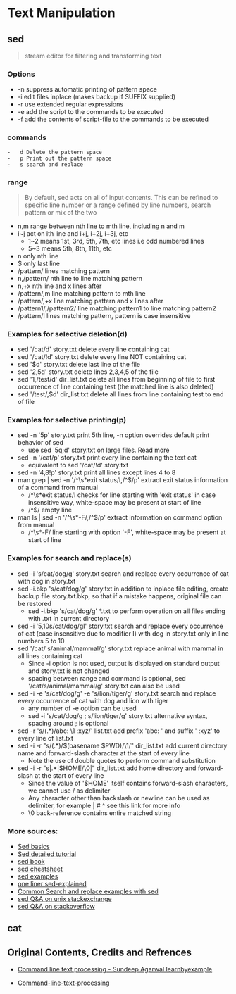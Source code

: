 # Text Manipulation



## sed

>  stream editor for filtering and transforming text

### Options

  -  -n suppress automatic printing of pattern space
  -  -i edit files inplace (makes backup if SUFFIX supplied)
  -  -r use extended regular expressions
  -  -e add the script to the commands to be executed
  -  -f add the contents of script-file to the commands to be executed

### commands

    -   d Delete the pattern space
    -   p Print out the pattern space
    -   s search and replace


### range

> By default, sed acts on all of input contents. This can be refined to specific line number or a range defined by line numbers, search pattern or mix of the two

- n,m range between nth line to mth line, including n and m
- i~j act on ith line and i+j, i+2j, i+3j, etc
   - 1~2 means 1st, 3rd, 5th, 7th, etc lines i.e odd numbered lines
   -  5~3 means 5th, 8th, 11th, etc
- n only nth line
- $ only last line
- /pattern/ lines matching pattern
- n,/pattern/ nth line to line matching pattern
- n,+x nth line and x lines after
- /pattern/,m line matching pattern to mth line
- /pattern/,+x line matching pattern and x lines after
- /pattern1/,/pattern2/ line matching pattern1 to line matching pattern2
- /pattern/I lines matching pattern, pattern is case insensitive
    
### Examples for selective deletion(d)

- sed '/cat/d' story.txt delete every line containing cat
- sed '/cat/!d' story.txt delete every line NOT containing cat
- sed '$d' story.txt delete last line of the file
- sed '2,5d' story.txt delete lines 2,3,4,5 of the file
- sed '1,/test/d' dir_list.txt delete all lines from beginning of file to first occurrence of line containing test (the matched line is also deleted)
- sed '/test/,$d' dir_list.txt delete all lines from line containing test to end of file

### Examples for selective printing(p)

- sed -n '5p' story.txt print 5th line, -n option overrides default print behavior of sed
    - use sed '5q;d' story.txt on large files. Read more
- sed -n '/cat/p' story.txt print every line containing the text cat
    - equivalent to sed '/cat/!d' story.txt
- sed -n '4,8!p' story.txt print all lines except lines 4 to 8
- man grep | sed -n '/^\s*exit status/I,/^$/p' extract exit status information of a command from manual
    - /^\s*exit status/I checks for line starting with 'exit status' in case insensitive way, white-space may be present at start of line
    - /^$/ empty line
- man ls | sed -n '/^\s*-F/,/^$/p' extract information on command option from manual
    - /^\s*-F/ line starting with option '-F', white-space may be present at start of line

### Examples for search and replace(s)

- sed -i 's/cat/dog/g' story.txt search and replace every occurrence of cat with dog in story.txt
- sed -i.bkp 's/cat/dog/g' story.txt in addition to inplace file editing, create backup file story.txt.bkp, so that if a mistake happens, original file can be restored
    - sed -i.bkp 's/cat/dog/g' *.txt to perform operation on all files ending with .txt in current directory
- sed -i '5,10s/cat/dog/gI' story.txt search and replace every occurrence of cat (case insensitive due to modifier I) with dog in story.txt only in line numbers 5 to 10
- sed '/cat/ s/animal/mammal/g' story.txt replace animal with mammal in all lines containing cat
    - Since -i option is not used, output is displayed on standard output and story.txt is not changed
    - spacing between range and command is optional, sed '/cat/s/animal/mammal/g' story.txt can also be used
- sed -i -e 's/cat/dog/g' -e 's/lion/tiger/g' story.txt search and replace every occurrence of cat with dog and lion with tiger
    - any number of -e option can be used
    - sed -i 's/cat/dog/g ; s/lion/tiger/g' story.txt alternative syntax, spacing around ; is optional
- sed -r 's/(.*)/abc: \1 :xyz/' list.txt add prefix 'abc: ' and suffix ' :xyz' to every line of list.txt
- sed -i -r "s/(.*)/$(basename $PWD)\/\1/" dir_list.txt add current directory name and forward-slash character at the start of every line
    - Note the use of double quotes to perform command substitution
- sed -i -r "s|.*|$HOME/\0|" dir_list.txt add home directory and forward-slash at the start of every line
    - Since the value of '$HOME' itself contains forward-slash characters, we cannot use / as delimiter
    - Any character other than backslash or newline can be used as delimiter, for example | # ^ see this link for more info
    -  \0 back-reference contains entire matched string

### More sources:

- [Sed basics](http://code.snipcademy.com/tutorials/shell-scripting/sed/introduction)
- [Sed detailed tutorial](http://www.grymoire.com/Unix/Sed.html)
- [sed book](http://www.catonmat.net/blog/sed-book/)
- [sed cheatsheet](http://www.catonmat.net/download/sed.stream.editor.cheat.sheet.txt)
- [sed examples](http://how-to.linuxcareer.com/learning-linux-commands-sed)
- [one liner sed-explained](http://www.catonmat.net/series/sed-one-liners-explained)
- [Common Search and replace examples with sed](https://unix.stackexchange.com/questions/112023/how-can-i-replace-a-string-in-a-files)
- [sed Q&A on unix stackexchange](https://unix.stackexchange.com/questions/tagged/sed?sort=votes&pageSize=15)
- [sed Q&A on stackoverflow](https://stackoverflow.com/questions/tagged/sed?sort=votes&pageSize=15)


## cat


## Original Contents, Credits and Refrences

- [Command line text processing -  Sundeep Agarwal learnbyexample ](https://learnbyexample.gitbooks.io/command-line-text-processing/content/)

- [Command-line-text-processing](https://github.com/learnbyexample/Command-line-text-processing)